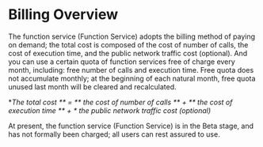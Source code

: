 # Billing Overview   

The function service (Function Service) adopts the billing method of paying on demand; the total cost is composed of the cost of number of calls, the cost of execution time, and the public network traffic cost (optional). And you can use a certain quota of function services free of charge every month, including: free number of calls and execution time. Free quota does not accumulate monthly; at the beginning of each natural month, free quota unused last month will be cleared and recalculated.

**The total cost ** = ** the cost of number of calls ** + ** the cost of execution time ** + * *the public network traffic cost (optional)**


At present, the function service (Function Service) is in the Beta stage, and has not formally been charged; all users can rest assured to use.
